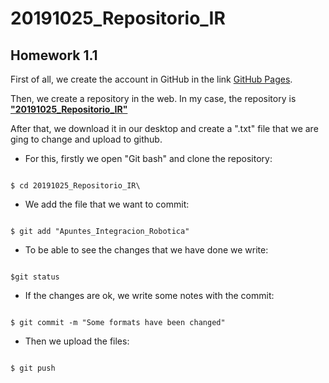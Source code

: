 # 20191025_Repositorio_IR #

## Homework 1.1 ## 

First of all, we create the account in GitHub in the link [GitHub Pages](https://pages.github.com/).

Then, we create a repository in the web. In my case, the repository is [**"20191025_Repositorio_IR"** ](https://github.com/esdalar/20191025_Repositorio_IR)

After that, we download it in our desktop and create a ".txt" file that we are ging to change and upload to github.

- For this, firstly we open "Git bash" and clone the repository:

```

$ cd 20191025_Repositorio_IR\
```

- We add the file that we want to commit:

```

$ git add "Apuntes_Integracion_Robotica"
```

- To be able to see the changes that we have done we write:

``` 

$git status
``` 
 
- If the changes are ok, we write some notes with the commit:

```

$ git commit -m "Some formats have been changed"
``` 

- Then we upload the files:

```

$ git push
``` 

